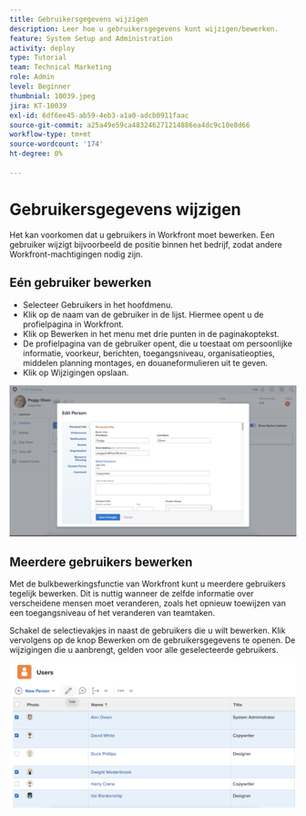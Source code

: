 ```yaml
---
title: Gebruikersgegevens wijzigen
description: Leer hoe u gebruikersgegevens kunt wijzigen/bewerken.
feature: System Setup and Administration
activity: deploy
type: Tutorial
team: Technical Marketing
role: Admin
level: Beginner
thumbnial: 10039.jpeg
jira: KT-10039
exl-id: 6df6ee45-ab59-4eb3-a1a0-adcb0911faac
source-git-commit: a25a49e59ca483246271214886ea4dc9c10e8d66
workflow-type: tm+mt
source-wordcount: '174'
ht-degree: 0%

---
```


# Gebruikersgegevens wijzigen

Het kan voorkomen dat u gebruikers in Workfront moet bewerken. Een gebruiker wijzigt bijvoorbeeld de positie binnen het bedrijf, zodat andere Workfront-machtigingen nodig zijn.

## Eén gebruiker bewerken

* Selecteer Gebruikers in het hoofdmenu.
* Klik op de naam van de gebruiker in de lijst. Hiermee opent u de profielpagina in Workfront.
* Klik op Bewerken in het menu met drie punten in de paginakoptekst.
* De profielpagina van de gebruiker opent, die u toestaat om persoonlijke informatie, voorkeur, berichten, toegangsniveau, organisatieopties, middelen planning montages, en douaneformulieren uit te geven.
* Klik op Wijzigingen opslaan.


![[!DNL Edit Person] venster](assets/mod_01.png)

## Meerdere gebruikers bewerken

Met de bulkbewerkingsfunctie van Workfront kunt u meerdere gebruikers tegelijk bewerken. Dit is nuttig wanneer de zelfde informatie over verscheidene mensen moet veranderen, zoals het opnieuw toewijzen van een toegangsniveau of het veranderen van teamtaken.

Schakel de selectievakjes in naast de gebruikers die u wilt bewerken. Klik vervolgens op de knop Bewerken om de gebruikersgegevens te openen. De wijzigingen die u aanbrengt, gelden voor alle geselecteerde gebruikers.


![[!DNL Edit Person] venster](assets/mod_02.png)
